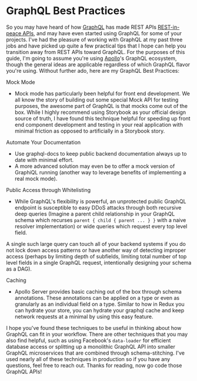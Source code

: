# GraphQL Best Practices

So you may have heard of how 
[GraphQL](http://graphql.org) has made REST APIs [REST-in-peace APIs](https://medium.freecodecamp.org/rest-apis-are-rest-in-peace-apis-long-live-graphql-d412e559d8e4), 
and may have even started using GraphQL for some of your projects. I've had the pleasure of working with GraphQL at my past three jobs and have picked up
quite a few practical tips that I hope can help you transition away from REST APIs toward GraphQL. For the purposes of this guide, I'm going to 
assume you're using [Apollo](https://www.apollographql.com)'s GraphQL ecosystem, though the general ideas are applicable regardless of which GraphQL flavor you're using.  Without further ado, here are my GraphQL Best Practices:

Mock Mode
 - Mock mode has particularly been helpful for front end development. We all know the story of building out some special Mock API for testing purposes, 
 the awesome part of GraphQL is that mocks come out of the box. While I highly recommend using Storybook as your official design source of truth, 
 I have found this technique helpful for speeding up front end component development and testing in your real application with minimal friction as opposed to 
 artificially in a Storybook story.

Automate Your Documentation
 - Use graphql-docs to keep public backend documentation always up to date with minimal effort. 
 - A more advanced solution may even be to offer a mock version of GraphiQL running (another way to leverage benefits of implementing a real mock mode).
 
Public Access through Whitelisting

- While GraphQL's flexibility is powerful, an unprotected public GraphQL endpoint is susceptible to 
easy DDoS attacks through both recursive deep queries (Imagine a parent child relationship in your GraphQL schema which recurses `parent { child { parent ... } }` 
with a naive resolver implementation) or wide queries which request every top level field. 

A single such large query can touch all of your backend systems if you do not lock down access patterns or have another 
way of detecting improper access (perhaps by limiting depth of subfields, limiting total number of top level fields in a single GraphQL request, intentionally designing your schema as a DAG).

Caching
 - Apollo Server provides basic caching out of the box through schema annotations. These annotations can be applied on
  a type or even as granularly as an individual field on a type. Similar to how in Redux you can hydrate your store, you can hydrate your
  graphql cache and keep network requests at a minimal by using this easy feature.
  
I hope you've found these techniques to be useful in thinking about how GraphQL can fit in your workflow. There are other techniques that you may also find helpful, such as using Facebook's `data-loader` for efficient database access or splitting up a monolithic GraphQL API into smaller GraphQL microservices that are combined through schema-stitching. I've used nearly all of these techniques in production so if you have any questions, feel free to reach out. Thanks for reading, now go code those GraphQL APIs!

